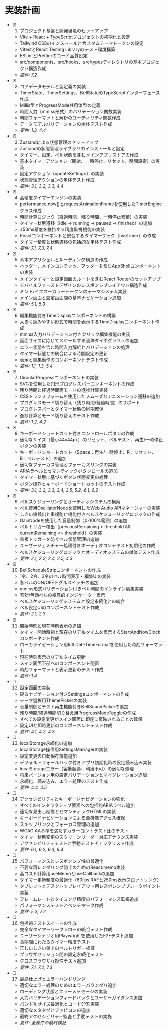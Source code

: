 # 実装計画

- [x] 1. プロジェクト基盤と開発環境のセットアップ
  - Vite + React + TypeScriptプロジェクトの初期化と設定
  - Tailwind CSSのインストールとカスタムテーマトークンの設定
  - VitestとReact Testing Libraryのテスト環境構築
  - ESLintとPrettierのコード品質設定
  - src/components、src/hooks、src/typesディレクトリの基本プロジェクト構造作成
  - _要件: 7.2_

- [x] 2. コアデータモデルと型定義の実装
  - TimerState、TimerSettings、BellStateのTypeScriptインターフェース作成
  - Millis型とProgressMode共用体型の定義
  - 時間入力（mm:ss形式）のバリデーション関数実装
  - 時間フォーマットと解析のユーティリティ関数作成
  - データモデルバリデーションの単体テスト作成
  - _要件: 1.3, 4.4_

- [x] 3. Zustandによる状態管理のセットアップ
  - Zustandの状態管理ライブラリのインストールと設定
  - タイマー、設定、ベル状態を含むメインアプリストアの作成
  - 基本タイマーアクション（開始、一時停止、リセット、時間設定）の実装
  - 設定アクション（updateSettings）の実装
  - 状態管理アクションの単体テスト作成
  - _要件: 3.1, 3.2, 3.3, 4.4_

- [x] 4. 高精度タイマーエンジンの実装
  - performance.now()とrequestAnimationFrameを使用したTimerEngineクラス作成
  - 時間計算ロジック（経過時間、残り時間、一時停止累積）の実装
  - タイマー状態遷移（idle → running → paused → finished）の追加
  - ±50ms精度を維持する精度監視機能の実装
  - Reactコンポーネントと統合するタイマーフック（useTimer）の作成
  - タイマー精度と状態遷移の包括的な単体テスト作成
  - _要件: 7.1, 7.3, 7.4_

- [x] 5. 基本アプリシェルとルーティング構造の作成
  - ヘッダー、メインコンテンツ、フッターを含むAppShellコンポーネントの実装
  - メインタイマーと設定画面のルートを含むReact Routerのセットアップ
  - モバイルファーストデザインのレスポンシブレイアウト構造作成
  - ミント/イエローカラートークンのテーマシステム実装
  - メイン画面と設定画面間の基本ナビゲーション追加
  - _要件: 5.1, 5.3_

- [x] 6. 編集機能付きTimeDisplayコンポーネントの構築
  - 大きく読みやすい形式で時間を表示するTimeDisplayコンポーネント作成
  - mm:ss入力バリデーション付きクリック編集機能の実装
  - 画面サイズに応じてスケールする流体タイポグラフィの追加
  - エラー状態を含む時間入力解析とバリデーションの処理
  - タイマー状態との統合による時間設定の更新
  - 表示と編集動作のコンポーネントテスト作成
  - _要件: 1.1, 1.3, 5.4_

- [x] 7. CircularProgressコンポーネントの実装
  - SVGを使用した円形プログレスバーコンポーネントの作成
  - 残り時間と経過時間両モードの進捗計算実装
  - CSSトランスフォームを使用したスムーズなアニメーション遷移の追加
  - プログレスモード切り替え（残り時間/経過時間）のサポート
  - プログレスバーとタイマー状態の同期確保
  - 進捗計算とモード切り替えのテスト作成
  - _要件: 1.2, 4.2_

- [x] 8. キーボードショートカット付きコントロールボタンの作成
  - 適切なサイズ（最小44x44px）のリセット、ベルテスト、再生/一時停止ボタンの実装
  - キーボードショートカット（Space：再生/一時停止、R：リセット、B：ベルテスト）の追加
  - 適切なフォーカス管理とフォーカスリングの実装
  - ARIAラベルとセマンティックボタンロールの追加
  - タイマー状態に基づくボタン状態変更の処理
  - ボタン操作とキーボードショートカットのテスト作成
  - _要件: 3.1, 3.2, 3.3, 3.4, 3.5, 5.2, 6.1, 6.2_

- [x] 9. ベルスケジューリングとオーディオシステムの構築
  - ベル音用OscillatorNodeを使用したWeb Audio APIマネージャーの実装
  - しきい値検出と重複防止機能付きベルスケジューリングロジックの作成
  - GainNodeを使用した音量制御（0-100%範囲）の追加
  - ベルトリガー検出（previousRemaining > threshold && currentRemaining <= threshold）の実装
  - 重複トリガーを防ぐベル状態管理の追加
  - ユーザージェスチャー処理付きオーディオコンテキスト初期化の作成
  - ベルスケジューリングロジックとオーディオシステムの単体テスト作成
  - _要件: 2.1, 2.2, 2.4, 2.5, 4.3_

- [x] 10. BellScheduleStripコンポーネントの作成
  - 1令、2令、3令のベル時間表示・編集UIの実装
  - 各ベルのON/OFFトグルスイッチの追加
  - mm:ss形式バリデーション付きベル時間のインライン編集実装
  - 有効/無効ベルの視覚的インジケーター表示
  - ベルスケジューリングシステムと設定永続化との統合
  - ベル設定UIのコンポーネントテスト作成
  - _要件: 2.1, 2.3_

- [x] 11. 開始時刻と現在時刻表示の追加
  - タイマー開始時刻と現在のリアルタイムを表示するStartAndNowClockコンポーネント作成
  - ローカライゼーション用Intl.DateTimeFormatを使用した時刻フォーマット
  - 現在時刻表示のリアルタイム更新
  - メイン画面下部へのコンポーネント配置
  - 時刻フォーマットと表示更新のテスト作成
  - _要件: 1.4_

- [ ] 12. 設定画面の実装
  - 戻るナビゲーション付きSettingsコンポーネントの作成
  - テーマ選択用ThemePickerの実装
  - 音量制御とテスト再生機能付きBellSoundPickerの追加
  - 残り時間/経過時間切り替え用ProgressModeToggleの作成
  - すべての設定変更がメイン画面に即座に反映されることの確保
  - 設定UIと即時更新のコンポーネントテスト作成
  - _要件: 4.1, 4.2, 4.3_

- [ ] 13. localStorage永続化の追加
  - localStorage操作用SettingsManagerの実装
  - 設定変更の自動保存機能追加
  - デフォルトフォールバック付きアプリ初期化時の設定読み込み実装
  - localStorageエラー（容量超過、利用不可）の適切な処理
  - 将来バージョン用の設定バリデーションとマイグレーション追加
  - 永続化、読み込み、エラー処理のテスト作成
  - _要件: 4.4, 4.5_

- [ ] 14. アクセシビリティとキーボードナビゲーションの強化
  - すべてのインタラクティブ要素への包括的ARIAラベル追加
  - 適切な見出し階層とセマンティックHTMLの実装
  - キーボードナビゲーションによる全機能アクセス確保
  - スキップリンクとフォーカス管理の追加
  - WCAG AA基準を満たすカラーコントラスト比のテスト
  - タイマー状態変更のスクリーンリーダー対応アナウンス実装
  - アクセシビリティテストと手動テストチェックリスト作成
  - _要件: 6.1, 6.2, 6.3, 6.4_

- [ ] 15. パフォーマンスとレスポンシブ性の最適化
  - 不要な再レンダリング防止のためのReact.memo実装
  - 高コスト計算用useMemoとuseCallbackの追加
  - タイマー更新頻度の最適化（60fps RAFと250ms表示スロットリング）
  - タブレットとデスクトップレイアウト用レスポンシブブレークポイント実装
  - フレームレートとタイミング精度のパフォーマンス監視追加
  - パフォーマンステストとベンチマーク作成
  - _要件: 5.3, 7.2_

- [ ] 16. 包括的テストスイートの作成
  - 完全なタイマーワークフローの統合テスト作成
  - ユーザーシナリオ用Playwrightを使用したE2Eテスト追加
  - 長期間にわたるタイマー精度テスト
  - 正しいしきい値でのベルトリガー検証
  - ブラウザセッション間の設定永続化テスト
  - クロスブラウザ互換性テスト追加
  - _要件: 7.1, 7.2, 7.3_

- [ ] 17. 最終仕上げとエラーハンドリング
  - 適切なエラー処理のためのエラーバウンダリ追加
  - ローディング状態とエラーメッセージの実装
  - 入力バリデーションフィードバックとユーザーガイダンス追加
  - バンドルサイズ最適化とコード分割実装
  - 適切なメタタグとファビコンの追加
  - 最終アクセシビリティ監査と手動テストの実施
  - _要件: 全要件の最終検証_